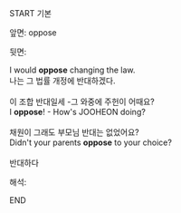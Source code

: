 START
기본

앞면:
oppose


뒷면:
<div><div><div>I would <strong>oppose</strong> changing the law. </div><div><div>나는 그 법률 개정에 반대하겠다.</div></div><br>이 조합 반대일세 -그 와중에 주헌이 어때요?</div></div><div><div>I <strong>oppose</strong>! - How's JOOHEON doing? <br><br><div><div>채원이 그래도 부모님 반대는 없었어요?</div></div><div><div>Didn't your parents <strong>oppose</strong> to your choice? <br><br>반대하다</div></div></div></div>


해석:

END